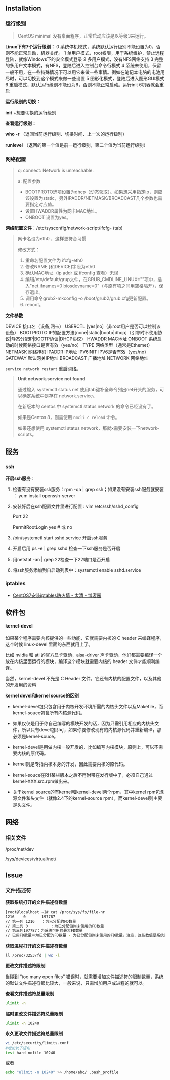 ## Installation

### 运行级别

> CentOS minimal 没有桌面程序，正常启动应该是以等级3来运行。

**Linux下有7个运行级别：**
0	系统停机模式，系统默认运行级别不能设置为0，否则不能正常启动，机器关闭。
1	单用户模式，root权限，用于系统维护，禁止远程登陆，就像Windows下的安全模式登录
2	多用户模式，没有NFS网络支持
3	完整的多用户文本模式，有NFS，登陆后进入控制台命令行模式
4	系统未使用，保留一般不用，在一些特殊情况下可以用它来做一些事情。例如在笔记本电脑的电池用尽时，可以切换到这个模式来做一些设置
5	图形化模式，登陆后进入图形GUI模式
6	重启模式，默认运行级别不能设为6，否则不能正常启动。运行init 6机器就会重启

**运行级别的切换：**

**init** +想要切换的运行级别

**查看运行级别：**

**who -r**	（返回当前运行级别、切换时间、上一次的运行级别）

**runlevel**	（返回的第一个值是前一运行级别，第二个值为当前运行级别）

### 网络配置

> q: connect: Network is unreachable.
>
> a: 配置参数
>
> - BOOTPROTO选项设置为dhcp（动态获取）。如果想采用指定ip，则应该设置为static，另外IPADDR/NETMASK/BROADCAST几个参数也需要指定对应值。
> - 设置HWADDR属性为网卡MAC地址。
> - ONBOOT 设置为yes。
> 

**网络配置文件**：/etc/sysconfig/network-script/ifcfg- (tab)

> 网卡名设为eth0 ，这样更符合习惯
>
> 修改方式：
>
> 1. 重命名配置文件为 ifcfg-eth0
> 2. 修改NAME [和DEVICE]字段为eth0
> 3. 确认MAC地址（ip addr 或 ifconfig 查看）无误
> 4. 编辑/etc/default/grup文件，在GRUB_CMDLINE_LINUX=""项中，插入"net.ifnames=0 biosdevname=0"（与原有项之间用空格隔开），保存退出。
> 5. 调用命令grub2-mkconfig -o /boot/grub2/grub.cfg更新配置。
> 6. reboot。

**文件参数**

DEVICE     接口名（设备,网卡）
USERCTL    [yes|no]（非root用户是否可以控制该设备）
BOOTPROTO  IP的配置方法[none|static|bootp|dhcp]（引导时不使用协议|静态分配IP|BOOTP协议|DHCP协议）
HWADDR     MAC地址 
ONBOOT     系统启动的时候网络接口是否有效（yes/no） 
TYPE       网络类型（通常是Ethemet） 
NETMASK    网络掩码 
IPADDR     IP地址 
IPV6INIT   IPV6是否有效（yes/no） 
GATEWAY    默认网关IP地址
BROADCAST  广播地址
NETWORK    网络地址

`service network restart` 重启网络。

> **Unit network.service not found**
>
> 通过输入 systemctl status net 使用tab键补全命令列出net开头的服务，可以确定系统中是存在 network.service。
>
> 在新版本的 centos 中 systemctl status network 的命令已经没有了。
>
> 如果是Centos 8，则需使用 `nmcli c reload` 命令。
>
> 如果还想使用 systemctl status network，那就x需要安装一下network-scripts。
> 

## 服务

### ssh

**开启ssh服务**：

1. 检查有没有安装ssh服务：rpm -qa | grep ssh；如果没有安装ssh服务就安装 ： yum install openssh-server

2. 安装好后在ssh配置文件里进行配置 : vim /etc/ssh/sshd_config

   Port 22

   PermitRootLogin yes   # 或 no

3.  /bin/systemctl start sshd.service 开启ssh服务

4. 开启后用 ps -e | grep sshd 检查一下ssh服务是否开启

5. 用netstat -an | grep 22检查一下22端口是否开启

6. 将ssh服务添加到自启动列表中：systemctl enable sshd.service

### iptables

- [CentOS7安装iptables防火墙 - 太清 - 博客园](https://www.cnblogs.com/kreo/p/4368811.html)

## 软件包

#### kernel-devel

如果某个程序需要内核提供的一些功能，它就需要内核的 C header 来编译程序，这个时候 linux-devel 里面的东西就用上了。

比如 nvidia 和 ati 的官方显卡驱动，alsa-driver 声卡驱动，他们都需要编译一个放在内核里面运行的模块，编译这个模块就需要内核的 header 文件才能顺利编译。

当然，kernel-devel 不光是 C Header 文件，它还有内核的配置文件，以及其他的开发用的资料  

**kernel devel和kernel source的区别**

- kernel-devel包只包含用于内核开发环境所需的内核头文件以及Makefile，而kernel-souce包含所有内核源代码。

- 如果仅仅是用于你自己编写的模块开发的话，因为只需引用相应的内核头文件，所以只有devel包即可，如果你要修改现有的内核源代码并重新编译，那必须是kernel-souce。

- kernel-devel是用做内核一般开发的，比如编写内核模块，原则上，可以不需要内核的原代码。

- kernel则是专指内核本身的开发，因此需要内核的原代码。
- kernel-souce在RH某些版本之后不再附带在发行版中了，必须自己通过kernel-XXX.src.rpm做出来。

- 关于kernel source的有kernel和kernel-devel两个rpm，其中kernel rpm包含源文件和头文件（就像2.4下的kernel-source rpm），而kernel-devel则主要是头文件。

## 网络

### 相关文件

/proc/net/dev

/sys/devices/virtual/net/

## Issue

### 文件描述符

**获取系统打开的文件描述符数量**

```bash
[root@localhost ~]# cat /proc/sys/fs/file-nr 
1216    0       197787
// 第一列 1216   ：为已分配的FD数量
// 第二列 0          ：为已分配但尚未使用的FD数量
// 第三列197787：为系统可用的最大FD数量
// 已用FD数量＝为已分配的FD数量 - 为已分配但尚未使用的FD数量。注意，这些数值是系统层面的。
```

**获取进程打开的文件描述符数量**

```bash
ll /proc/3253/fd | wc -l
```

**更改文件描述符限制**

当碰到 “too many open files” 错误时，就需要增加文件描述符的限制数量，系统的默认文件描述符都比较大，一般来说，只需增加用户或进程的就可以。

**查看文件描述符总量限制**

```bash
ulimit -n
```

**临时更改文件描述符总量限制**

```bash
ulimit -n 10240
```

**永久更改文件描述符总量限制**

```bash
vi /etc/security/limits.conf 
#增加以下语句
test hard nofile 10240
```

或者

```bash
echo "ulimit -n 10240" >> /home/abc/ .bash_profile
```
